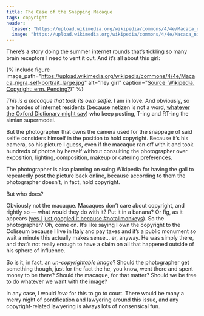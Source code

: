 ```yaml
---
title: The Case of the Snapping Macaque
tags: copyright
header:
  teaser: "https://upload.wikimedia.org/wikipedia/commons/4/4e/Macaca_nigra_self-portrait_large.jpg"
  image: "https://upload.wikimedia.org/wikipedia/commons/4/4e/Macaca_nigra_self-portrait_large.jpg"
---
```


There’s a story doing the summer internet rounds that’s tickling so many brain receptors I need to vent it out. And it’s all about this girl:

{% include figure image_path="https://upload.wikimedia.org/wikipedia/commons/4/4e/Macaca_nigra_self-portrait_large.jpg" alt="hey girl" caption="[Source: Wikipedia. Copyright: erm. Pending?](https://en.wikipedia.org/wiki/Monkey_selfie#/media/File:Macaca_nigra_self-portrait_large.jpg))" %}


_This is a macaque that took its own selfie_. I am in love. And obviously, so are hordes of internet residents (because netizen is not a word, [whatever the Oxford Dictionary might say](http://t.umblr.com/redirect?z=http%3A%2F%2Fwww.oxforddictionaries.com%2Fdefinition%2Fenglish%2Fnetizen&t=MjI2OTc2YTk3MTc1OGJmMTY5M2JjNTYzMmE3NWFhMTAyZmRlMTkwMyx1ZGdJSFo5Ng%3D%3D&b=t%3AA75ysfXaeOowKifr1qp_zQ&p=http%3A%2F%2Ftingeber.net%2Fpost%2F94087972739%2Fthe-case-of-the-snapping-macaque&m=1)) who keep posting, T-ing and RT-ing the simian supermodel.

But the photographer that owns the camera used for the snappage of said selfie considers himself in the position to hold copyright. Because it’s his camera, so his picture I guess, even if the macaque ran off with it and took hundreds of photos by herself without consulting the photographer over exposition, lighting, composition, makeup or catering preferences.

The photographer is also planning on suing Wikipedia for having the gall to repeatedly post the picture back online, because according to them the photographer doesn’t, in fact, hold copyright.

But who does?

Obviously not the macaque. Macaques don’t care about copyright, and rightly so — what would they do with it? Put it in a banana? Or fig, as it appears ([yes I just googled it because #notallmonkeys](http://t.umblr.com/redirect?z=https%3A%2F%2Fwww.thedodo.com%2Fbananas-are-unhealthy-for-monk-390260977.html&t=ZjgwNzEyNGE2ZTViYzc0YWU4MTNiMzlkMGUzYjk4Y2ZiNTNjOGM5NCx1ZGdJSFo5Ng%3D%3D&b=t%3AA75ysfXaeOowKifr1qp_zQ&p=http%3A%2F%2Ftingeber.net%2Fpost%2F94087972739%2Fthe-case-of-the-snapping-macaque&m=1)). So the photographer? Oh, come on. It’s like saying I own the copyright to the Coliseum because I live in Italy and pay taxes and it’s a public monument so wait a minute this actually makes sense… er, anyway. He was simply there, and that’s not really enough to have a claim on all that happened outside of his sphere of influence.

So is it, in fact, an _un-copyrightable image_? Should the photographer get something though, just for the fact the he, you know, went there and spent money to be there? Should the macaque, for that matter? Should we be free to do whatever we want with the image?

In any case, I would _love_ for this to go to court. There would be many a merry night of pontification and lawyering around this issue, and any copyright-related lawyering is always lots of nonsensical fun.

